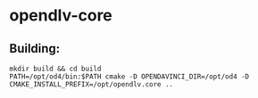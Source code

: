 # opendlv-core

## Building:

    mkdir build && cd build
    PATH=/opt/od4/bin:$PATH cmake -D OPENDAVINCI_DIR=/opt/od4 -D CMAKE_INSTALL_PREFIX=/opt/opendlv.core ..


